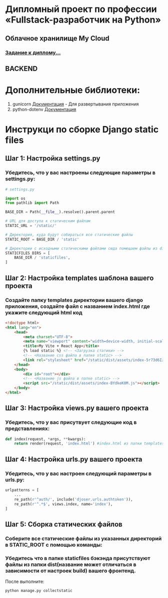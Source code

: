 # Дипломный проект по профессии «Fullstack-разработчик на Python»
## Облачное хранилище My Cloud
### [Задание к диплому...](https://github.com/netology-code/fpy-diplom/blob/main/README.md)
## BACKEND
# Дополнительные библиотеки:
1. gunicorn [Документация](https://gunicorn.org/) - Для развертывания приложения
2. python-dotenv [Документация](https://pypi.org/project/python-dotenv/)
# Инструкци по сборке Django static files
## Шаг 1: Настройка settings.py
### Убедитесь, что у вас настроены следующие параметры в settings.py:
```python
# settings.py

import os
from pathlib import Path

BASE_DIR = Path(__file__).resolve().parent.parent

# URL для доступа к статическим файлам
STATIC_URL = '/static/'

# Директория, куда будут собираться все статические файлы
STATIC_ROOT = BASE_DIR / 'static'

# Директории с исходными статическими файлами сюда помещаем файлы из dist фронтенда
STATICFILES_DIRS = [
    BASE_DIR / 'staticfiles',
]
```
## Шаг 2: Настройка templates шаблона вашего проекта
### Создайте папку templates директории вашего django приложения, создайте файл с названием index.html где укажите следующий html код
```html
<!doctype html>
<html lang="en">
    <head>
        <meta charset="UTF-8">
        <meta name="viewport" content="width=device-width, initial-scale=1.0">
        <title>My Vite + React App</title>
        {% load static %} <!-- <Загрузка статики> -->
        <!-- <Название css файла в папке static> -->
        <link rel="stylesheet" href="/static/dist/assets/index-5r73d6Iz.css"> 
    </head>
    <body>
        <div id="root"></div>
        <!-- <Название js файла в папке static> -->
        <script src="/static/dist/assets/index-BYdkeK0M.js"></script>
    </body>
</html>
```
## Шаг 3: Настройка views.py вашего проекта
### Убедитесь, что у вас присутвует следующие код в представлениях:
```python
def index(request, *args, **kwargs):
    return render(request, 'index.html') #index.html из папки templates
```
## Шаг 4: Настройка urls.py вашего проекта
### Убедитесь, что у вас настроен следующий параметры в urls.py:
```python
urlpatterns = [
    ...
    re_path(r'^auth/', include('djoser.urls.authtoken')),
    re_path(r'^.*$', views.index, name='index'),
]
```
## Шаг 5: Сборка статических файлов
### Соберите все статические файлы из указанных директорий в STATIC_ROOT с помощью команды:
### Убедитесь что в папке staticfiles бэкэнда присутствуют файлы из папки dist(название может отличаться в зависимости от настроек build) вашего фронтенд.
После выполните:
```
python manage.py collectstatic
```
